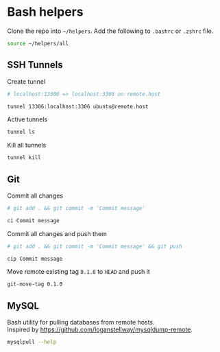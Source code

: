 # Bash helpers

Clone the repo into `~/helpers`. Add the following to `.bashrc` or `.zshrc` file.
```bash
source ~/helpers/all
```

## SSH Tunnels

Create tunnel
```bash
# localhost:13306 => localhost:3306 on remote.host

tunnel 13306:localhost:3306 ubuntu@remote.host
```

Active tunnels
```bash
tunnel ls
```

Kill all tunnels
```bash
tunnel kill
```

## Git

Commit all changes
```bash
# git add . && git commit -m 'Commit message'

ci Commit message
```

Commit all changes and push them
```bash
# git add . && git commit -m 'Commit message' && git push

cip Commit message
```

Move remote existing tag `0.1.0` to `HEAD` and push it
```bash
git-move-tag 0.1.0
```

## MySQL

Bash utility for pulling databases from remote hosts.  
Inspired by https://github.com/loganstellway/mysqldump-remote.
```bash
mysqlpull --help
```
